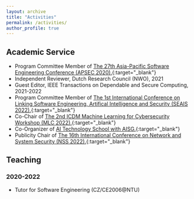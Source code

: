 ```yaml
---
layout: archive
title: "Activities"
permalink: /activities/
author_profile: true
---
```


## Academic Service
* Program Committee Member of [The 27th Asia-Pacific Software Engineering Conference (APSEC 2020).](https://formal-analysis.com/apsec/2020/){:target="_blank"}
* Independent Reviewer, Dutch Research Council (NWO), 2021 
* Guest Editor, IEEE Transactions on Dependable and Secure Computing, 2021-2022
* Program Committee Member of [The 1st International Conference on Linking Software Engineering, Artifical Intelligence and Security (SEAIS 2022).](https://formal-analysis.com/seais/2022/){:target="_blank"}
* Co-Chair of [The 2nd ICDM Machine Learning for Cybersecurity Workshop (MLC 2022).](https://ml4cyber.github.io/22/){:target="_blank"}
* Co-Organizer of [AI Technology School with AISG.](https://aitechnologyschool.github.io/){:target="_blank"}
* Publicity Chair of [The 16th International Conference on Network and System Security (NSS 2022).](http://nsclab.org/nss2022/){:target="_blank"}

[comment]: <> (* Reviewer, National Satellite of Excellence &#40;NSoE&#41;, 2021)

## Teaching
### 2020-2022
* Tutor for Software Engineering (CZ/CE2006@NTU)
